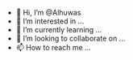 - 👋 Hi, I’m @Alhuwas
- 👀 I’m interested in ...
- 🌱 I’m currently learning ...
- 💞️ I’m looking to collaborate on ...
- 📫 How to reach me ...

<!---
Alhuwas/Alhuwas is a ✨ special ✨ repository because its `README.md` (this file) appears on your GitHub profile.
You can click the Preview link to take a look at your changes.
--->

